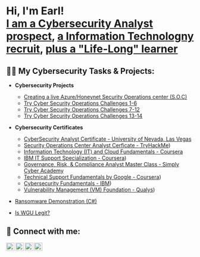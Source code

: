<h1>Hi, I'm Earl! <br/><a href="https://online.nvdoe.org/#/VerifyLicense">I am a Cybersecurity Analyst prospect</a>, <a href="https://www.linkedin.com/in/joshmadakor/">a Information Technologny recruit</a>, <a href="https://www.youtube.com/c/joshmadakor">plus a "Life-Long" learner</a></h1>

<h2>👨‍💻 My Cybersecurity Tasks & Projects:</h2>

- <b>Cybersecurity Projects </b>
  - [Creating a live Azure/Honeynet Security Operations center (S.O.C)](https://github.com/earleandre/Azure-Honeynet-Project)
  - [Try Cyber Security Operations Challenges 1-6](https://github.com/user-attachments/assets/7e457033-7035-465c-a419-faac7f11b60e)
  - [Try Cyber Security Operations Challenges 7-12](https://github.com/user-attachments/assets/3703566f-5762-4574-a8db-611d2fbf3582)
  - [Try Cyber Security Operations Challenges 13-14](https://github.com/user-attachments/assets/998da376-4acf-4f10-b51c-f93cbe5e0cc8)






- <b>Cybersecurity Certificates</b>
  - [CyberSecurity Analyst Certificate - University of Nevada, Las Vegas](https://github.com/user-attachments/assets/b99fc66b-9d5b-4b6d-94f8-cd0113d21806)
  - [Security Operations Center Analyst Cerficate - TryHackMe](https://www.linkedin.com/in/earl-harris-elh/details/certifications/1635554113335/single-media-viewer?type=IMAGE&profileId=ACoAABXxSiIBCWcoVcLUuaIexKR82AbdNg7o21o&lipi=urn%3Ali%3Apage%3Ad_flagship3_profile_view_base_certifications_details%3Bzsbu9hs5SrSuW0HJAAA7ZA%3D%3D))
  - [Information Technology (IT) and Cloud Fundamentals - Coursera](https://coursera.org/share/700c65d24e71884d69f98b588a53111d)
  - [IBM IT Support Specialization - Coursera](https://coursera.org/share/b29b18fb1c4714a8bd01cbcbcb50bae4))
  - [Governance, Risk, & Compliance Analyst Master Class - Simply Cyber Academy](https://simplycyber.teachable.com/courses/1592799/certificate)
  - [Technical Support Fundamentals by Google - Coursera](https://coursera.org/share/bd17b6cb5d8901a256026620ca18def1))
  - [Cybersecurity Fundamentals - IBM](https://www.credly.com/badges/bf178fa0-916f-4429-8e0b-c22683e39c30/public_url))
  - [Vulnerability Management (VM) Foundation - Qualys](https://qualys.sumtotal.host/core/pillarRedirect?relyingParty=LM&url=app%2Fmanagement%2FLMS_ActDetails.aspx%3FActivityId%3D24%26UserMode%3D0))
- [Ransomware Demonstration (C#)](https://www.youtube.com/watch?v=OfvdQeh79s0)
- [Is WGU Legit?](https://www.youtube.com/watch?v=E2MwRWxDBkA)

<h2> 🤳 Connect with me:</h2>

[<img align="left" alt="JoshMadakor | YouTube" width="22px" src="https://cdn.jsdelivr.net/npm/simple-icons@v3/icons/youtube.svg" />][youtube]
[<img align="left" alt="JoshMadakor | Twitter" width="22px" src="https://cdn.jsdelivr.net/npm/simple-icons@v3/icons/twitter.svg" />][twitter]
[<img align="left" alt="JoshMadakor | LinkedIn" width="22px" src="https://cdn.jsdelivr.net/npm/simple-icons@v3/icons/linkedin.svg" />][linkedin]
[<img align="left" alt="JoshMadakor | Instagram" width="22px" src="https://cdn.jsdelivr.net/npm/simple-icons@v3/icons/instagram.svg" />][instagram]

[twitter]: https://twitter.com/joshmadakor
[youtube]: https://www.youtube.com/c/joshmadakor
[instagram]: https://www.instagram.com/joshmadakor/
[linkedin]: https://linkedin.com/in/joshmadakor

<!--
**joshmadakor1/joshmadakor1** is a ✨ _special_ ✨ repository because its `README.md` (this file) appears on your GitHub profile.

Here are some ideas to get you started:

- 🔭 I’m currently working on ...
- 🌱 I’m currently learning ...
- 👯 I’m looking to collaborate on ...
- 🤔 I’m looking for help with ...
- 💬 Ask me about ...
- 📫 How to reach me: ...
- 😄 Pronouns: ...
- ⚡ Fun fact: ...
-->
